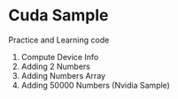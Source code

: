 # Cuda Sample

Practice and Learning code 

1. Compute Device Info
2. Adding 2 Numbers
3. Adding Numbers Array
4. Adding 50000 Numbers (Nvidia Sample)
